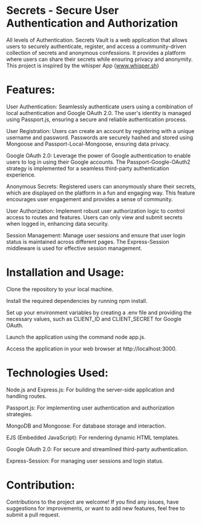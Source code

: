 # Secrets - Secure User Authentication and Authorization
All levels of Authentication.  Secrets Vault is a web application that allows users to securely authenticate, register, and access a community-driven collection of secrets and anonymous confessions. It provides a platform where users can share their secrets while ensuring privacy and anonymity. This project is inspired by the whisper App (www.whisper.sh)

# Features: 
User Authentication: Seamlessly authenticate users using a combination of local authentication and Google OAuth 2.0. The user's identity is managed using Passport.js, ensuring a secure and reliable authentication process.

User Registration: Users can create an account by registering with a unique username and password. Passwords are securely hashed and stored using Mongoose and Passport-Local-Mongoose, ensuring data privacy.

Google OAuth 2.0: Leverage the power of Google authentication to enable users to log in using their Google accounts. The Passport-Google-OAuth2 strategy is implemented for a seamless third-party authentication experience.

Anonymous Secrets: Registered users can anonymously share their secrets, which are displayed on the platform in a fun and engaging way. This feature encourages user engagement and provides a sense of community.

User Authorization: Implement robust user authorization logic to control access to routes and features. Users can only view and submit secrets when logged in, enhancing data security.

Session Management: Manage user sessions and ensure that user login status is maintained across different pages. The Express-Session middleware is used for effective session management.

# Installation and Usage: 
Clone the repository to your local machine.

Install the required dependencies by running npm install.

Set up your environment variables by creating a .env file and providing the necessary values, such as CLIENT_ID and CLIENT_SECRET for Google OAuth.

Launch the application using the command node app.js.

Access the application in your web browser at http://localhost:3000.

# Technologies Used: 
Node.js and Express.js: For building the server-side application and handling routes.

Passport.js: For implementing user authentication and authorization strategies.

MongoDB and Mongoose: For database storage and interaction.

EJS (Embedded JavaScript): For rendering dynamic HTML templates.

Google OAuth 2.0: For secure and streamlined third-party authentication.

Express-Session: For managing user sessions and login status.

# Contribution: 
Contributions to the project are welcome! If you find any issues, have suggestions for improvements, or want to add new features, feel free to submit a pull request.

